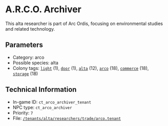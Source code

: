 # A.R.C.O. Archiver

This alta researcher is part of Arc Ordis, focusing on environmental studies and related technology.

## Parameters

- Category: arco
- Possible species: alta
- Colony tags: [`light`](https://ceterai.github.io/MyEnternia/Wiki/Tags/Light) (1), [`door`](https://ceterai.github.io/MyEnternia/Wiki/Tags/Door) (1), [`alta`](https://ceterai.github.io/MyEnternia/Wiki/Tags/Alta) (12), [`arco`](https://ceterai.github.io/MyEnternia/Wiki/Tags/Arco) (18), [`commerce`](https://ceterai.github.io/MyEnternia/Wiki/Tags/Commerce) (18), [`storage`](https://ceterai.github.io/MyEnternia/Wiki/Tags/Storage) (18)

## Technical Information

- In-game ID: `ct_arco_archiver_tenant`
- NPC type: `ct_arco_archiver`
- Priority: `7`
- File: [`/tenants/alta/researchers/trade/arco.tenant`](https://github.com/Ceterai/Enternia/blob/main/tenants/alta/researchers/trade/arco.tenant)
